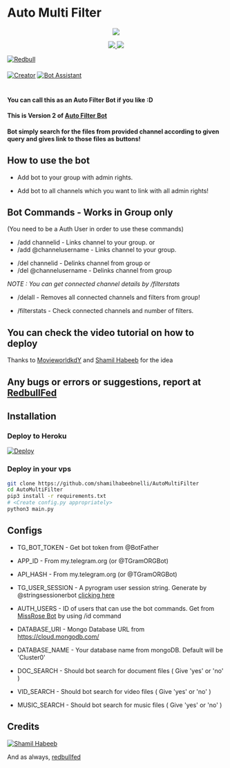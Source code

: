 # Auto Multi Filter

<p align="center">
  <a href="https://www.python.org">
    <img src="http://ForTheBadge.com/images/badges/made-with-python.svg">

  </a>
</p>
<p align="center">
  <a href="https://github.com/shamilhabeebnelli/AutoMultiFilter/stargazers">
    <img src="https://img.shields.io/github/stars/shamilhabeebnelli/AutoMultiFilter?style=social">

  </a>
  
  <a href="https://github.com/shamilhabeebnelli/AutoMultiFilter/fork">
    <img src="https://img.shields.io/github/forks/shamilhabeebnelli/AutoMultiFilter?label=Fork&style=social">

  </a>  
</p>

[![Redbull](https://img.shields.io/badge/Redbull-Support-orange?style=for-the-badge&logo=telegram)](https://telegram.dog/redbullfed)  
ㅤㅤㅤㅤㅤㅤㅤ  
[![Creator](https://img.shields.io/badge/ShamilHabeeb-red?style=flat&logo=telegram)](https://telegram.dog/shamilnelli)  [![Bot Assistant](https://img.shields.io/badge/Shamil-Bot-Assistant-red?style=flat&logo=CodersRank)](https://t.me/shamilhelpbot)  
ㅤㅤㅤㅤㅤㅤㅤ  





#### You can call this as an Auto Filter Bot if you like :D
#### This is Version 2 of [Auto Filter Bot](https://github.com/shamilhabeebnelli/AutoMultiFilter)
#### Bot simply search for the files from provided channel according to given query and gives link to those files as buttons!

## How to use the bot
* Add bot to your group with admin rights.

* Add bot to all channels which you want to link with all admin rights!

## Bot Commands - Works in Group only

(You need to be a Auth User in order to use these commands)

* /add channelid  -  Links channel to your group.
or
* /add @channelusername - Links channel to your group.

 </i>


* /del channelid  -  Delinks channel from group
or
* /del @channelusername  -  Delinks channel from group

<i>NOTE : You can get connected channel details by /filterstats </i>


* /delall  -  Removes all connected channels and filters from group!

* /filterstats  -  Check connected channels and number of filters.

## You can check the video tutorial on how to deploy



Thanks to [MovieworldkdY](https://telegram.dog/movieworldkdy) and [Shamil Habeeb](https://telegram.dog/Shamilnelli) for the idea

## Any bugs or errors or suggestions, report at [RedbullFed](https://telegram.dog/redbullfed)


## Installation

### Deploy to Heroku
[![Deploy](https://www.herokucdn.com/deploy/button.svg)](https://heroku.com/deploy?template=https://github.com/Shamilhabeebnelli/AutoMultiFilter)

### Deploy in your vps
```sh
git clone https://github.com/shamilhabeebnelli/AutoMultiFilter
cd AutoMultiFilter
pip3 install -r requirements.txt
# <Create config.py appropriately>
python3 main.py
```

## Configs

* TG_BOT_TOKEN  - Get bot token from @BotFather

* APP_ID        - From my.telegram.org (or @TGramORGBot)

* API_HASH      - From my.telegram.org (or @TGramORGBot)

* TG_USER_SESSION  - A pyrogram user session string. Generate by @stringsessionerbot [clicking here](https://t.me/stringsessionerbot)

* AUTH_USERS  - ID of users that can use the bot commands. Get from [MissRose Bot](https://telegram.dog/MissRose_bot) by using /id command

* DATABASE_URI  - Mongo Database URL from https://cloud.mongodb.com/

* DATABASE_NAME  - Your database name from mongoDB. Default will be 'Cluster0'

* DOC_SEARCH  - Should bot search for document files ( Give 'yes' or 'no' )

* VID_SEARCH  - Should bot search for video files ( Give 'yes' or 'no' )

* MUSIC_SEARCH  - Should bot search for music files ( Give 'yes' or 'no' )

## Credits

[![Shamil Habeeb](https://img.shields.io/badge/Pyrogram%20-%23F37626.svg?&style=for-the-badge&logo=telegram&logoColor=white)](https://github.com/pyrogram/pyrogram)

And as always, [redbullfed](https://telegram.dog/redbullfed)
